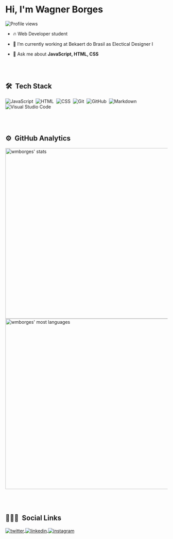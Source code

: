<h1 align="left">Hi, I'm Wagner Borges</h1>
<p align="left"> <img src="https://komarev.com/ghpvc/?username=wmborges&color=yellow" alt="Profile views" /> </p>

- 🔥 Web Developer student 

- 🔭 I’m currently working at Bekaert do Brasil as Electical Designer I

- 💬 Ask me about **JavaScript, HTML, CSS**

<br><br>

## 🛠 &nbsp;Tech Stack

![JavaScript](https://img.shields.io/badge/-JavaScript-05122A?style=flat&logo=javascript)&nbsp;
![HTML](https://img.shields.io/badge/-HTML-05122A?style=flat&logo=HTML5)&nbsp;
![CSS](https://img.shields.io/badge/-CSS-05122A?style=flat&logo=CSS3&logoColor=1572B6)&nbsp;
![Git](https://img.shields.io/badge/-Git-05122A?style=flat&logo=git)&nbsp;
![GitHub](https://img.shields.io/badge/-GitHub-05122A?style=flat&logo=github)&nbsp;
![Markdown](https://img.shields.io/badge/-Markdown-05122A?style=flat&logo=markdown)&nbsp;
![Visual Studio Code](https://img.shields.io/badge/-Visual%20Studio%20Code-05122A?style=flat&logo=visual-studio-code&logoColor=007ACC)&nbsp;

<br><br>

## ⚙️ &nbsp;GitHub Analytics

<p align="left">
<img width="530em" src="https://github-readme-stats.vercel.app/api?username=wmborges&show_icons=true&theme=vision-friendly-dark" alt="wmborges' stats"/>
<img width="530em" src="https://github-readme-stats.vercel.app/api/top-langs/?username=wmborges&layout=compact&theme=vision-friendly-dark" alt="wmborges' most languages"/>
</p>

<br><br>

## 👨🏽‍🦲 &nbsp;Social Links

<a href="https://twitter.com/wagnermendesbo2" target="_blank">
  <img align="center" src="https://img.shields.io/badge/-wmborges-05122A?style=flat&logo=twitter" alt="twitter"/>  
</a>
<a href="https://www.linkedin.com/in/wagner-mendes-borges-864154146/" target="_blank">
  <img align="center" src="https://img.shields.io/badge/-wmborges-05122A?style=flat&logo=linkedin" alt="linkedin"/>
</a>
<a href="https://www.instagram.com/wagner_m_borges/" target="_blank">
 <img align="center" src="https://img.shields.io/badge/-wmborges-05122A?style=flat&logo=instagram" alt="instagram"/>
</a>
</p>


<!--
- 👋 Hi, I’m Wagner (@wmborges)
- 👀 I’m interested in Back-end
- 🌱 I’m currently learning Fullstack
- 💞️ I’m looking to collaborate on ...
- 📫 How to reach me ...

wmborges/wmborges is a ✨ special ✨ repository because its `README.md` (this file) appears on your GitHub profile.
You can click the Preview link to take a look at your changes.
--->
